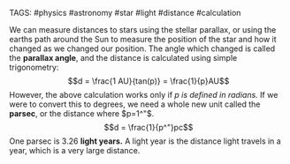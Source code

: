 TAGS: #physics #astronomy #star #light #distance #calculation 

We can measure distances to stars using the stellar parallax, or using the earths path around the Sun to measure the position of the star and how it changed as we changed our position. The angle which changed is called the **parallax angle**, and the distance is calculated using simple trigonometry:
$$d = \frac{1 AU}{tan(p)} = \frac{1}{p}AU$$
However, the above calculation works only if *p is defined in radians.* If we were to convert this to degrees, we need a whole new unit called the **parsec**, or the distance where $p=1^"$. 
$$d = \frac{1}{p^"}pc$$
One parsec is 3.26 **light years.** A light year is the distance light travels in a year, which is a very large distance. 
